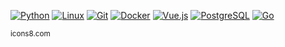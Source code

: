[![Python](https://img.icons8.com/color/96/python.png)](https://www.python.org)
[![Linux](https://img.icons8.com/color/96/linux.png)](#)
[![Git](https://img.icons8.com/color/96/git.png)](https://git-scm.com)
[![Docker](https://img.icons8.com/color/96/docker.png)](https://www.docker.com)
[![Vue.js](https://img.icons8.com/color/96/vue-js.png)](https://vue-js.org)
[![PostgreSQL](https://img.icons8.com/color/96/postgreesql.png)](https://www.postgresql.org)
[![Go](https://img.icons8.com/color/96/golang.png)](https://golang.org)

<sub>icons8.com</sub>

